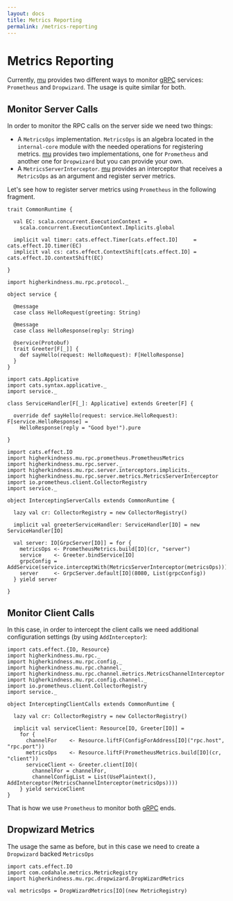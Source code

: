 ```yaml
---
layout: docs
title: Metrics Reporting
permalink: /metrics-reporting
---
```


# Metrics Reporting

Currently, [mu] provides two different ways to monitor [gRPC] services: `Prometheus` and `Dropwizard`. The usage is quite similar for both.

## Monitor Server Calls

In order to monitor the RPC calls on the server side we need two things:

* A `MetricsOps` implementation. `MetricsOps` is an algebra located in the `internal-core` module with the needed operations for registering metrics. [mu] provides two implementations, one for `Prometheus` and another one for `Dropwizard` but you can provide your own.
* A `MetricsServerInterceptor`. [mu] provides an interceptor that receives a `MetricsOps` as an argument and register server metrics.

Let's see how to register server metrics using `Prometheus` in the following fragment.

```tut:invisible
trait CommonRuntime {

  val EC: scala.concurrent.ExecutionContext =
    scala.concurrent.ExecutionContext.Implicits.global

  implicit val timer: cats.effect.Timer[cats.effect.IO]     = cats.effect.IO.timer(EC)
  implicit val cs: cats.effect.ContextShift[cats.effect.IO] = cats.effect.IO.contextShift(EC)

}
```

```tut:invisible
import higherkindness.mu.rpc.protocol._

object service {

  @message
  case class HelloRequest(greeting: String)

  @message
  case class HelloResponse(reply: String)

  @service(Protobuf)
  trait Greeter[F[_]] {
    def sayHello(request: HelloRequest): F[HelloResponse]
  }
}
```

```tut:invisible
import cats.Applicative
import cats.syntax.applicative._
import service._

class ServiceHandler[F[_]: Applicative] extends Greeter[F] {

  override def sayHello(request: service.HelloRequest): F[service.HelloResponse] =
    HelloResponse(reply = "Good bye!").pure

}
```

```tut:silent
import cats.effect.IO
import higherkindness.mu.rpc.prometheus.PrometheusMetrics
import higherkindness.mu.rpc.server._
import higherkindness.mu.rpc.server.interceptors.implicits._
import higherkindness.mu.rpc.server.metrics.MetricsServerInterceptor
import io.prometheus.client.CollectorRegistry
import service._

object InterceptingServerCalls extends CommonRuntime {

  lazy val cr: CollectorRegistry = new CollectorRegistry()

  implicit val greeterServiceHandler: ServiceHandler[IO] = new ServiceHandler[IO]
  
  val server: IO[GrpcServer[IO]] = for {
    metricsOps <- PrometheusMetrics.build[IO](cr, "server")
    service    <- Greeter.bindService[IO]
    grpcConfig = AddService(service.interceptWith(MetricsServerInterceptor(metricsOps)))
    server     <- GrpcServer.default[IO](8080, List(grpcConfig))
  } yield server

}
```

## Monitor Client Calls

In this case, in order to intercept the client calls we need additional configuration settings (by using `AddInterceptor`):

```tut:silent
import cats.effect.{IO, Resource}
import higherkindness.mu.rpc._
import higherkindness.mu.rpc.config._
import higherkindness.mu.rpc.channel._
import higherkindness.mu.rpc.channel.metrics.MetricsChannelInterceptor
import higherkindness.mu.rpc.config.channel._
import io.prometheus.client.CollectorRegistry
import service._

object InterceptingClientCalls extends CommonRuntime {

  lazy val cr: CollectorRegistry = new CollectorRegistry()

  implicit val serviceClient: Resource[IO, Greeter[IO]] = 
    for {
      channelFor    <- Resource.liftF(ConfigForAddress[IO]("rpc.host", "rpc.port"))
      metricsOps    <- Resource.liftF(PrometheusMetrics.build[IO](cr, "client"))
      serviceClient <- Greeter.client[IO](
        channelFor = channelFor, 
        channelConfigList = List(UsePlaintext(), AddInterceptor(MetricsChannelInterceptor(metricsOps))))
    } yield serviceClient
}
```

That is how we use `Prometheus` to monitor both [gRPC] ends.

## Dropwizard Metrics

The usage the same as before, but in this case we need to create a `Dropwizard` backed `MetricsOps` 

```tut:silent
import cats.effect.IO
import com.codahale.metrics.MetricRegistry
import higherkindness.mu.rpc.dropwizard.DropWizardMetrics

val metricsOps = DropWizardMetrics[IO](new MetricRegistry)
```

[RPC]: https://en.wikipedia.org/wiki/Remote_procedure_call
[HTTP/2]: https://http2.github.io/
[gRPC]: https://grpc.io/
[mu]: https://github.com/higherkindness/mu
[Java gRPC]: https://github.com/grpc/grpc-java
[JSON]: https://en.wikipedia.org/wiki/JSON
[gRPC guide]: https://grpc.io/docs/guides/
[PBDirect]: https://github.com/47deg/pbdirect
[scalamacros]: https://github.com/scalamacros/paradise
[Monix]: https://monix.io/
[cats-effect]: https://github.com/typelevel/cats-effect
[Metrifier]: https://github.com/47deg/metrifier

